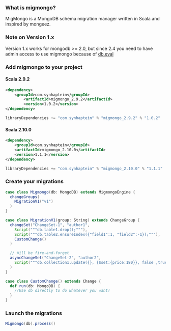 ### What is migmongo?

MigMongo is a MongoDB schema migration manager written in Scala and inspired by mongeez.

### Note on Version 1.x

Version 1.x works for mongodb >= 2.0, but since 2.4 you need to have admin access to use migmongo because of [db.eval](http://docs.mongodb.org/manual/reference/method/db.eval/)

### Add migmongo to your project

#### Scala 2.9.2
```xml
<dependency>
    <groupId>com.synhaptein</groupId>
    	<artifactId>migmongo_2.9.2</artifactId>
    	<version>1.0.2</version>
</dependency>
```

```scala
libraryDependencies += "com.synhaptein" % "migmongo_2.9.2" % "1.0.2"
```
#### Scala 2.10.0
```xml
<dependency>
    <groupId>com.synhaptein</groupId>
	<artifactId>migmongo_2.10.0</artifactId>
	<version>1.1.1</version>
</dependency>
```

```scala
libraryDependencies += "com.synhaptein" % "migmongo_2.10.0" % "1.1.1"
```

### Create your migrations
```scala
case class Migmongo(db: MongoDB) extends MigmongoEngine {
  changeGroups(
    MigrationV1("v1")
  )
}

case class MigrationV1(group: String) extends ChangeGroup {
  changeSet("ChangeSet-1", "author1",
    Script("""db.table1.drop();"""),
    Script("""db.table2.ensureIndex({"field1":1, "field2":-1});"""),
    CustomChange()
  )

  // Will be fire-and-forget
  asyncChangeSet("ChangeSet-2", "author2",
    Script("""db.collection1.update({}, {$set:{price:180}}, false ,true);""")
  )
}

case class CustomChange() extends Change {
  def run(db: MongoDB) {
    //Use db directly to do whatever you want!
  }
}
```

### Launch the migrations

```scala
Migmongo(db).process()
```